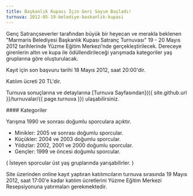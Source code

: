 ```yaml
---
title: Başkanlık Kupası İçin Geri Sayım Başladı!
turnuva: 2012-05-19-belediye-baskanlik-kupasi
---
```


Genç Satrançseverler tarafından büyük bir heyecan ve merakla beklenen "Marmaris Belediyesi Başkanlık Kupası Satranç Turnuvası" 19 - 20 Mayıs 2012 tarihlerinde Yüzme Eğitim Merkezi’nde gerçekleştirilecek. Dereceye girenlerin altın ve kupa ile ödüllendirileceği yarışmada kategoriler yaş gruplarına göre oluşturulacak.

Kayıt için son başvuru tarihi 18 Mayıs 2012, saat 20:00'dir.  

Katılım ücreti 20 TL'dir.

Turnuva sonuçlarına ve detaylarına [Turnuva Sayfasından]({{ site.github.url }}/turnuvalar/{{ page.turnuva }}) ulaşabilirsiniz.  

#### Kategoriler  

Yarışma 1990 ve sonrası doğumlu sporculara açıktır.
* Minikler: 2005 ve sonrası doğumlu sporcular.
* Küçükler: 2004 ve 2003 doğumlu sporcular.
* Yıldızlar: 2002, 2001 ve 2000 doğumlu sporcular.
* Gençler: 1999 ve öncesi doğumlu sporcular.

( İsteyen sporcular üst yaş gruplarında yarışabilirler. )  

Site üzerinden online kayıt yaptıran katılımcıların turnuva sırasında 19 Mayıs 2012, saat 17:00'e kadar katılım ücretlerini Yüzme Eğitim Merkezi Resepsiyonuna yatırmaları gerekmektedir.
